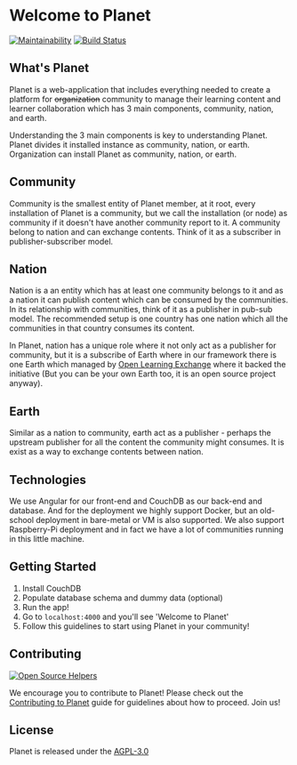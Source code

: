 # Welcome to Planet
[![Maintainability](https://api.codeclimate.com/v1/badges/028682cc4cd969b05280/maintainability)](https://codeclimate.com/github/open-learning-exchange/planet/maintainability)
[![Build Status](https://travis-ci.org/open-learning-exchange/planet.svg?branch=master)](https://travis-ci.org/open-learning-exchange/planet)

## What's Planet

Planet is a web-application that includes everything needed to create a platform for ~~organization~~ community to manage their learning content and learner collaboration which has 3 main components, community, nation, and earth.

Understanding the 3 main components is key to understanding Planet. Planet divides it installed instance as community, nation, or earth. Organization can install Planet as community, nation, or earth.

## Community

Community is the smallest entity of Planet member, at it root, every installation of Planet is a community, but we call the installation (or node) as community if it doesn't have another community report to it. A community belong to nation and can exchange contents. Think of it as a subscriber in publisher-subscriber model.

## Nation

Nation is a an entity which has at least one community belongs to it and as a nation it can publish content which can be consumed by the communities. In its relationship with communities, think of it as a publisher in pub-sub model. The recommended setup is one country has one nation which all the communities in that country consumes its content.

In Planet, nation has a unique role where it not only act as a publisher for community, but it is a subscribe of Earth where in our framework there is one Earth which managed by [Open Learning Exchange][OLE] where it backed the initiative (But you can be your own Earth too, it is an open source project anyway).

## Earth

Similar as a nation to community, earth act as a publisher - perhaps the upstream publisher for all the content the community might consumes. It is exist as a way to exchange contents between nation.

## Technologies

We use Angular for our front-end and CouchDB as our back-end and database. And for the deployment we highly support Docker, but an old-school deployment in bare-metal or VM is also supported. We also support Raspberry-Pi deployment and in fact we have a lot of communities running in this little machine.

## Getting Started

1. Install CouchDB
2. Populate database schema and dummy data (optional)
3. Run the app!
4. Go to `localhost:4000` and you'll see 'Welcome to Planet'
5. Follow this guidelines to start using Planet in your community!

## Contributing

[![Open Source Helpers](https://www.codetriage.com/open-learning-exchange/planet/badges/users.svg)](https://www.codetriage.com/open-learning-exchange/planet)

We encourage you to contribute to Planet! Please check out the [Contributing to Planet](CONTRIBUTING.md) guide for guidelines about how to proceed. Join us!

## License

Planet is released under the [AGPL-3.0](LICENSE)

[OLE]: https://www.ole.org/
